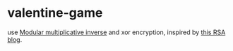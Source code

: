 # valentine-game
use [Modular multiplicative inverse](https://en.wikipedia.org/wiki/Modular_multiplicative_inverse) and xor encryption,
inspired by [this RSA blog](http://www.ruanyifeng.com/blog/2013/07/rsa_algorithm_part_two.html).

